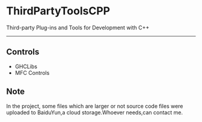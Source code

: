 # ThirdPartyToolsCPP
Third-party Plug-ins and Tools for Development with C++

---

## Controls
* GHCLibs
* MFC Controls

## Note
In the project, some files which are larger or not source code files were uploaded to BaiduYun,a cloud storage.Whoever needs,can contact me.